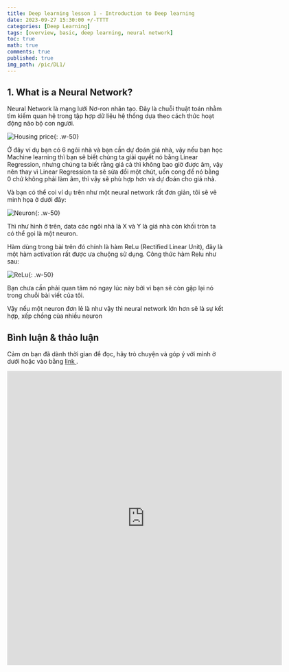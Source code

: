 ```yaml
---
title: Deep learning lesson 1 - Introduction to Deep learning
date: 2023-09-27 15:30:00 +/-TTTT
categories: [Deep Learning]
tags: [overview, basic, deep learning, neural network]
toc: true
math: true
comments: true
published: true
img_path: /pic/DL1/
---
```




## 1. What is a Neural Network?

Neural Network là mạng lưới Nơ-ron nhân tạo. Đây là chuỗi thuật toán nhằm tìm kiếm quan hệ trong tập hợp dữ liệu hệ thống dựa theo cách thức hoạt động não bộ con người. 

![Housing price](housingprice.png){: .w-50}

Ở đây ví dụ bạn có 6 ngôi nhà và bạn cần dự đoán giá nhà, vậy nếu bạn học Machine learning thì bạn sẽ biết chúng ta giải quyết nó bằng Linear Regression, nhưng chúng ta biết rằng giá cả thì không bao giờ được âm, vậy nên thay vì Linear Regression ta sẽ sửa đổi một chút, uốn cong để nó bằng 0 chứ không phải làm âm, thì vậy sẽ phù hợp hơn và dự đoán cho giá nhà.

Và bạn có thể coi ví dụ trên như một neural network rất đơn giản, tôi sẽ vẽ minh họa ở dưới đây:

![Neuron](neuron.png){: .w-50}

Thì như hình ở trên, data các ngôi nhà là X và Y là giá nhà còn khối tròn ta có thể gọi là một neuron.

Hàm dùng trong bài trên đó chính là hàm ReLu (Rectified Linear Unit), đây là một hàm activation rất được ưa chuộng sử dụng. Công thức hàm Relu như sau:

![ReLu](neuron.png){: .w-50}

Bạn chưa cần phải quan tâm nó ngay lúc này bởi vì bạn sẽ còn gặp lại nó trong chuỗi bài viết của tôi.

Vậy nếu một neuron đơn lẻ là như vậy thì neural network lớn hơn sẽ là sự kết hợp, xếp chồng của nhiều neuron


## Bình luận & thảo luận

Cảm ơn bạn đã dành thời gian để đọc, hãy trò chuyện và góp ý với mình ở dưới hoặc vào bằng <a href = "https://forms.gle/ZUrzUFKadCJBAEzaA"> link </a>.

<iframe src="https://docs.google.com/forms/d/e/1FAIpQLSdYX6124QWR49d27Gu08whQH9MhDvXeW9o4KkA-kblLt4URwA/viewform?embedded=true" width="640" height="686" frameborder="0" marginheight="0" marginwidth="0">Đang tải…</iframe>
